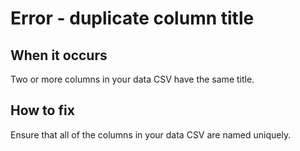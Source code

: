# Error - duplicate column title

## When it occurs

Two or more columns in your data CSV have the same title.

## How to fix

Ensure that all of the columns in your data CSV are named uniquely.
